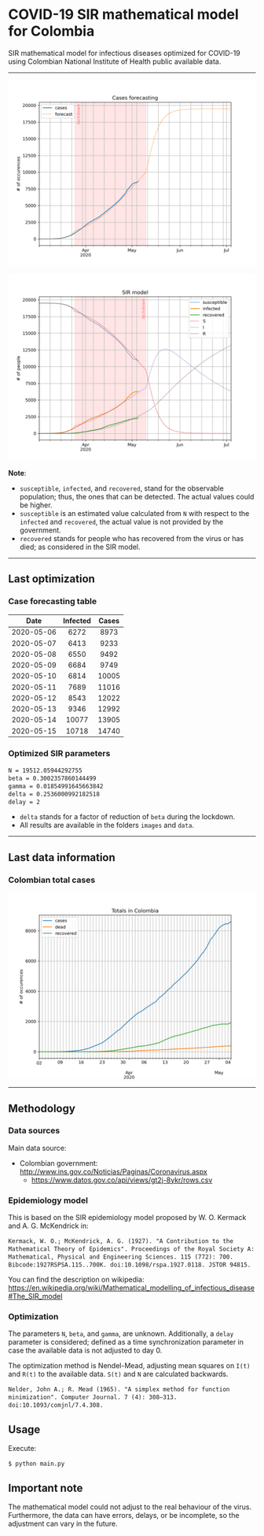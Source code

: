# COVID-19 SIR mathematical model for Colombia

SIR mathematical model for infectious diseases optimized for COVID-19 using Colombian National Institute of Health public available data.

-----

![sir-cases](https://github.com/agastalver/sir-covid-19-colombia/raw/master/images/generated-sir-cases.png "SIR Model Cases")

![sir](https://github.com/agastalver/sir-covid-19-colombia/raw/master/images/generated-sir.png "SIR Model")

**Note**: 

* `susceptible`, `infected`, and `recovered`, stand for the observable population; thus, the ones that can be detected. The actual values could be higher.
* `susceptible` is an estimated value calculated from `N` with respect to the `infected` and `recovered`, the actual value is not provided by the government.
* `recovered` stands for people who has recovered from the virus or has died; as considered in the SIR model.

-----

## Last optimization

### Case forecasting table

| Date           | Infected | Cases    |
|:--------------:|:--------:|:--------:|
| 2020-05-06 | 6272 | 8973 |
| 2020-05-07 | 6413 | 9233 |
| 2020-05-08 | 6550 | 9492 |
| 2020-05-09 | 6684 | 9749 |
| 2020-05-10 | 6814 | 10005 |
| 2020-05-11 | 7689 | 11016 |
| 2020-05-12 | 8543 | 12022 |
| 2020-05-13 | 9346 | 12992 |
| 2020-05-14 | 10077 | 13905 |
| 2020-05-15 | 10718 | 14740 |

### Optimized SIR parameters

```
N = 19512.05944292755
beta = 0.3002357860144499
gamma = 0.01854991645663842
delta = 0.2536000992182518
delay = 2
```

* `delta` stands for a factor of reduction of `beta` during the lockdown.
* All results are available in the folders `images` and `data`.

-----

## Last data information

### Colombian total cases

![total](https://github.com/agastalver/sir-covid-19-colombia/raw/master/images/generated-total.png "Total cases")

-----

## Methodology

### Data sources

Main data source:

* Colombian government: http://www.ins.gov.co/Noticias/Paginas/Coronavirus.aspx
  * https://www.datos.gov.co/api/views/gt2j-8ykr/rows.csv

### Epidemiology model

This is based on the SIR epidemiology model proposed by W. O. Kermack and A. G. McKendrick in:

```
Kermack, W. O.; McKendrick, A. G. (1927). "A Contribution to the Mathematical Theory of Epidemics". Proceedings of the Royal Society A: Mathematical, Physical and Engineering Sciences. 115 (772): 700. Bibcode:1927RSPSA.115..700K. doi:10.1098/rspa.1927.0118. JSTOR 94815.
```

You can find the description on wikipedia: https://en.wikipedia.org/wiki/Mathematical_modelling_of_infectious_disease#The_SIR_model

### Optimization

The parameters `N`, `beta`, and `gamma`, are unknown. Additionally, a `delay` parameter is considered; defined as a time synchronization parameter in case the available data is not adjusted to day 0.

The optimization method is Nendel-Mead, adjusting mean squares on `I(t)` and `R(t)` to the available data. `S(t)` and `N` are calculated backwards.

```
Nelder, John A.; R. Mead (1965). "A simplex method for function minimization". Computer Journal. 7 (4): 308–313. doi:10.1093/comjnl/7.4.308.
```

## Usage

Execute:

```
$ python main.py
```

## Important note

The mathematical model could not adjust to the real behaviour of the virus. Furthermore, the data can have errors, delays, or be incomplete, so the adjustment can vary in the future.
